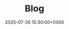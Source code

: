 ---
title: Blog
slug: "blog"
date: 2025-07-26 15:30:00+0300
description: Kişisel yazılar, düşünceler, deneyimler ve rehberler. Teknoloji, yazılım geliştirme, günlük yaşam ve ilham verici fikirlerle ilgili paylaşımlar.
image:

# Badge style
style:
    background: "#FF9800"
    color: "#FFFFFF"
---